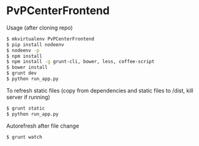 # PvPCenterFrontend
Usage (after cloning repo)
```bash
$ mkvirtualenv PvPCenterFrontend
$ pip install nodeenv
$ nodeenv -p
$ npm install
$ npm install -g grunt-cli, bower, less, coffee-script
$ bower install
$ grunt dev
$ python run_app.py
```

To refresh static files (copy from dependencies and static files to /dist, kill server if running)
```bash
$ grunt static
$ python run_app.py
```

Autorefresh after file change
```bash
$ grunt watch
```
